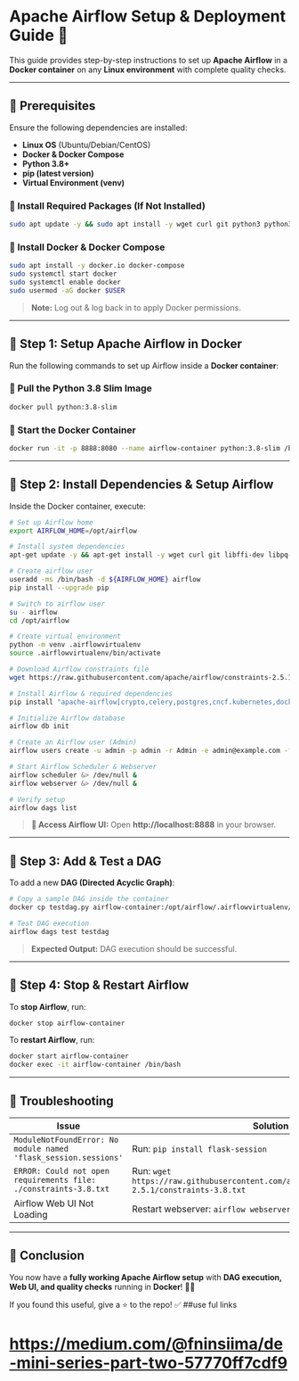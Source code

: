 
# **Apache Airflow Setup & Deployment Guide 🚀**  

This guide provides step-by-step instructions to set up **Apache Airflow** in a **Docker container** on any **Linux environment** with complete quality checks.

---

## **📌 Prerequisites**  
Ensure the following dependencies are installed:  
- **Linux OS** (Ubuntu/Debian/CentOS)  
- **Docker & Docker Compose**  
- **Python 3.8+**  
- **pip (latest version)**  
- **Virtual Environment (venv)**  

### **🔹 Install Required Packages (If Not Installed)**
```bash
sudo apt update -y && sudo apt install -y wget curl git python3 python3-venv python3-pip libpq-dev gcc build-essential
```

### **🔹 Install Docker & Docker Compose**
```bash
sudo apt install -y docker.io docker-compose
sudo systemctl start docker
sudo systemctl enable docker
sudo usermod -aG docker $USER
```
> **Note:** Log out & log back in to apply Docker permissions.

---

## **🚀 Step 1: Setup Apache Airflow in Docker**
Run the following commands to set up Airflow inside a **Docker container**:

### **🔹 Pull the Python 3.8 Slim Image**
```bash
docker pull python:3.8-slim
```

### **🔹 Start the Docker Container**
```bash
docker run -it -p 8888:8080 --name airflow-container python:3.8-slim /bin/bash
```

---

## **🚀 Step 2: Install Dependencies & Setup Airflow**
Inside the Docker container, execute:

```bash
# Set up Airflow home
export AIRFLOW_HOME=/opt/airflow

# Install system dependencies
apt-get update -y && apt-get install -y wget curl git libffi-dev libpq-dev gcc build-essential

# Create airflow user
useradd -ms /bin/bash -d ${AIRFLOW_HOME} airflow
pip install --upgrade pip

# Switch to airflow user
su - airflow
cd /opt/airflow

# Create virtual environment
python -m venv .airflowvirtualenv
source .airflowvirtualenv/bin/activate

# Download Airflow constraints file
wget https://raw.githubusercontent.com/apache/airflow/constraints-2.5.1/constraints-3.8.txt

# Install Airflow & required dependencies
pip install "apache-airflow[crypto,celery,postgres,cncf.kubernetes,docker]"==2.5.1 --constraint ./constraints-3.8.txt

# Initialize Airflow database
airflow db init

# Create an Airflow user (Admin)
airflow users create -u admin -p admin -r Admin -e admin@example.com -f First -l Last

# Start Airflow Scheduler & Webserver
airflow scheduler &> /dev/null &
airflow webserver &> /dev/null &

# Verify setup
airflow dags list
```

> **🔗 Access Airflow UI:** Open **http://localhost:8888** in your browser.

---

## **🚀 Step 3: Add & Test a DAG**
To add a new **DAG (Directed Acyclic Graph)**:

```bash
# Copy a sample DAG inside the container
docker cp testdag.py airflow-container:/opt/airflow/.airflowvirtualenv/lib/python3.8/site-packages/airflow/example_dags/testdag.py

# Test DAG execution
airflow dags test testdag
```
> **Expected Output:** DAG execution should be successful.

---

## **🚀 Step 4: Stop & Restart Airflow**
To **stop Airflow**, run:  
```bash
docker stop airflow-container
```
To **restart Airflow**, run:  
```bash
docker start airflow-container
docker exec -it airflow-container /bin/bash
```

---

## **🚀 Troubleshooting**
| Issue | Solution |
|--------|----------|
| `ModuleNotFoundError: No module named 'flask_session.sessions'` | Run: `pip install flask-session` |
| `ERROR: Could not open requirements file: ./constraints-3.8.txt` | Run: `wget https://raw.githubusercontent.com/apache/airflow/constraints-2.5.1/constraints-3.8.txt` |
| Airflow Web UI Not Loading | Restart webserver: `airflow webserver &` |

---

## **🎯 Conclusion**
You now have a **fully working Apache Airflow setup** with **DAG execution, Web UI, and quality checks** running in **Docker**! 🚀🔥  

If you found this useful, give a ⭐ to the repo! ✅
##use ful links
# https://medium.com/@fninsiima/de-mini-series-part-two-57770ff7cdf9
# 
